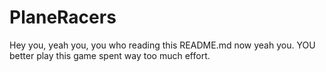 # PlaneRacers

Hey you, yeah you, you who reading this README.md now yeah you.
YOU better play this game spent way too much effort.
